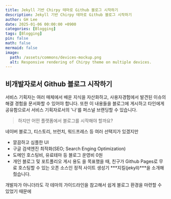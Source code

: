 ```yaml
---
title: Jekyll 기반 Chirpy 테마로 Github 블로그 시작하기
description: Jekyll 기반 Chirpy 테마로 Github 블로그 시작하기
author: GH Lee
date: 2025-01-06 00:00:00 +0900
categories: [Blogging]
tags: [Blogging]
pin: false
math: false
mermaid: false
image:
  path: /assets/commons/devices-mockup.png
  alt: Responsive rendering of Chirpy theme on multiple devices.
---
```


## 비개발자로서 Github 블로그 시작하기
서비스 기획자는 여러 매체에서 배운 지식을 자산화하고, 사용자경험에서 발견된 이슈의 해결 경험을 문서화할 수 있어야 합니다.
또한 이 내용들을 블로그에 게시하고 타인에게 공유함으로서 서비스 기획자로서의 '나'를 퍼스널 브랜딩할 수 있습니다.

> 하지만 어떤 플랫폼에서 블로그를 시작해야 할까요?

네이버 블로그, 티스토리, 브런치, 워드프레스 등 여러 선택지가 있겠지만
- 깔끔하고 심플한 UI
- 구글 검색엔진 최적화(SEO; Search Enging Optimization)
- 도메인 호스팅비, 유료테마 등 블로그 운영비 0원
- 개인 블로그 및 포트폴리오 게시 용도
을 목표했을 때, 친구가 Github Pages로 무료 호스팅할 수 있는 오픈 소스인 정적 사이트 생성기 ***지킬(jekyll)***을 소개해줬습니다.

개발자가 아니더라도 각 테마의 가이드라인을 참고해서 쉽게 블로그 환경을 마련할 수 있었기 때문에 